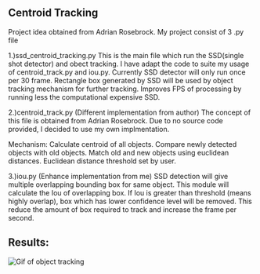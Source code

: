 ## **Centroid Tracking**
Project idea obtained from Adrian Rosebrock.
My project consist of 3 .py file

1.)ssd_centroid_tracking.py
This is the main file which run the SSD(single shot detector) and obect tracking.
I have adapt the code to suite my usage of centroid_track.py and iou.py.
Currently SSD detector will only run once per 30 frame.
Rectangle box generated by SSD will be used by object tracking mechanism for further tracking.
Improves FPS of processing by running less the computational expensive SSD.

2.)centroid_track.py (Different implementation from author)
The concept of this file is obtained from Adrian Rosebrock. 
Due to no source code provided, I decided to use my own implmentation.

  Mechanism:
  Calculate centroid of all objects.
  Compare newly detected objects with old objects.
  Match old and new objects using euclidean distances.
  Euclidean distance threshold set by user.

3.)iou.py (Enhance implementation from me)
SSD detection will give multiple overlapping bounding box for same object.
This module will calculate the Iou of overlapping box.
If Iou is greater than threshold (means highly overlap), box which has lower confidence level will be removed.
This reduce the amount of box required to track and increase the frame per second.






## **Results:**

![Gif of object tracking](animation.gif)
